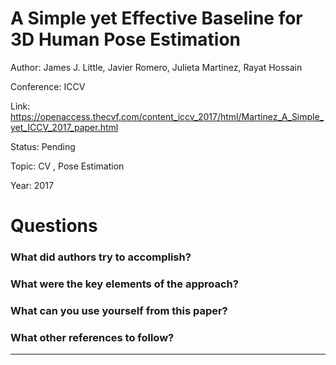 # A Simple yet Effective Baseline for 3D Human Pose Estimation
Author: James J. Little, Javier Romero, Julieta Martinez, Rayat Hossain

Conference: ICCV

Link: https://openaccess.thecvf.com/content_iccv_2017/html/Martinez_A_Simple_yet_ICCV_2017_paper.html

Status: Pending

Topic: CV , Pose Estimation

Year: 2017

# Questions

### What did authors try to accomplish?

### What were the key elements of the approach?

### What can you use yourself from this paper?

### What other references to follow?

---